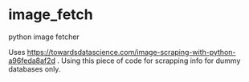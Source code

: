 # image_fetch
python image fetcher

Uses https://towardsdatascience.com/image-scraping-with-python-a96feda8af2d .
Using this piece of code for scrapping info for dummy databases only.
